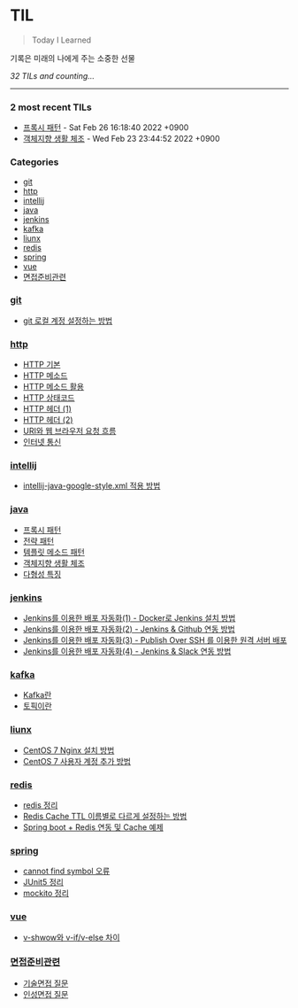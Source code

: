 # TIL
> Today I Learned

기록은 미래의 나에게 주는 소중한 선물


_32 TILs and counting..._

---

### 2 most recent TILs

- [프록시 패턴](java/proxy_pattern.md) - Sat Feb 26 16:18:40 2022 +0900
- [객체지향 생활 체조](java/객체지향생활체조.md) - Wed Feb 23 23:44:52 2022 +0900

### Categories

- [git](#git)
- [http](#http)
- [intellij](#intellij)
- [java](#java)
- [jenkins](#jenkins)
- [kafka](#kafka)
- [liunx](#liunx)
- [redis](#redis)
- [spring](#spring)
- [vue](#vue)
- [면접준비관련](#면접준비관련)

### [git](#git)
- [git 로컬 계정 설정하는 방법](git/로컬_계정_설정.md)

### [http](#http)
- [HTTP 기본](http/http_기본.md)
- [HTTP 메소드](http/http_메소드.md)
- [HTTP 메소드 활용](http/http_메소드_활용.md)
- [HTTP 상태코드](http/http_상태코드.md)
- [HTTP 헤더 (1)](http/http_헤더1.md)
- [HTTP 헤더 (2)](http/http_헤더2.md)
- [URI와 웹 브라우저 요청 흐름](http/uri와_웹_브라우저_요청_흐름.md)
- [인터넷 통신](http/인터넷_네트워크.md)

### [intellij](#intellij)
- [intellij-java-google-style.xml 적용 방법](intellij/intellij-java-google-style.xml_적용_방법.md)

### [java](#java)
- [프록시 패턴](java/proxy_pattern.md)
- [전략 패턴](java/strategy_pattern.md)
- [템플릿 메소드 패턴](java/template_method_pattern.md)
- [객체지향 생활 체조](java/객체지향생활체조.md)
- [다형성 특징](java/다형성_특징.md)

### [jenkins](#jenkins)
- [Jenkins를 이용한 배포 자동화(1) - Docker로 Jenkins 설치 방법](jenkins/jenkins를_이용한_배포_자동화_구축(1).md)
- [Jenkins를 이용한 배포 자동화(2) - Jenkins & Github 연동 방법](jenkins/jenkins를_이용한_배포_자동화_구축(2).md)
- [Jenkins를 이용한 배포 자동화(3) - Publish Over SSH 를 이용한 원격 서버 배포](jenkins/jenkins를_이용한_배포_자동화_구축(3).md)
- [Jenkins를 이용한 배포 자동화(4) - Jenkins & Slack 연동 방법](jenkins/jenkins를_이용한_배포_자동화_구축(4).md)

### [kafka](#kafka)
- [Kafka란](kafka/kafka란.md)
- [토픽이란](kafka/토픽이란.md)

### [liunx](#liunx)
- [CentOS 7 Nginx 설치 방법](liunx/centos7_nginx_설치_방법.md)
- [CentOS 7 사용자 계정 추가 방법](liunx/centos7_사용자_계정_추가_방법.md)

### [redis](#redis)
- [redis 정리](redis/redis_정리.md)
- [Redis Cache TTL 이름별로 다르게 설정하는 방법](redis/spring_boot_redis_cache_TTL_이름별로_다르게_설정하는_방법.md)
- [Spring boot + Redis 연동 및 Cache 예제](redis/spring_boot_redis_연동_및_cache_예제.md)

### [spring](#spring)
- [cannot find symbol 오류](spring/cannot_find_symbol_오류.md)
- [JUnit5 정리](spring/junit5.md)
- [mockito 정리](spring/mockito.md)

### [vue](#vue)
- [v-shwow와 v-if/v-else 차이](vue/v-show_v-if_차이.md)

### [면접준비관련](#면접준비관련)
- [기술면접 질문](면접준비관련/기술면접질문.md)
- [인성면접 질문](면접준비관련/인성면접질문.md)

[1]: https://simonwillison.net/2020/Apr/20/self-rewriting-readme/
[2]: https://github.com/jbranchaud/til

